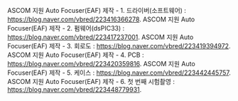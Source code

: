 ASCOM 지원 Auto Focuser(EAF) 제작 - 1. 드라이버(소프트웨어) : https://blog.naver.com/vbred/223416366278.
ASCOM 지원 Auto Focuser(EAF) 제작 - 2. 펌웨어(dsPIC33) : https://blog.naver.com/vbred/223417237001.
ASCOM 지원 Auto Focuser(EAF) 제작 - 3. 회로도 : https://blog.naver.com/vbred/223419394972.
ASCOM 지원 Auto Focuser(EAF) 제작 - 4. PCB : https://blog.naver.com/vbred/223420359816.
ASCOM 지원 Auto Focuser(EAF) 제작 - 5. 케이스 : https://blog.naver.com/vbred/223442445757.
ASCOM 지원 Auto Focuser(EAF) 제작 - 6. 첫 번째 시험촬영 : https://blog.naver.com/vbred/223448779931.

